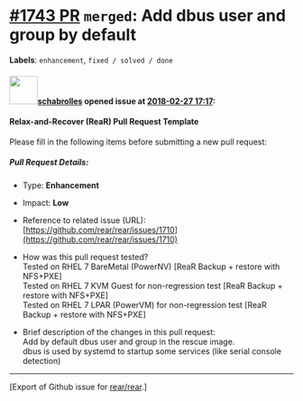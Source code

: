[\#1743 PR](https://github.com/rear/rear/pull/1743) `merged`: Add dbus user and group by default
================================================================================================

**Labels**: `enhancement`, `fixed / solved / done`

#### <img src="https://avatars.githubusercontent.com/u/19491077?u=0021b16ab426902cbe676f6831f41607bbe4d441&v=4" width="50">[schabrolles](https://github.com/schabrolles) opened issue at [2018-02-27 17:17](https://github.com/rear/rear/pull/1743):

#### Relax-and-Recover (ReaR) Pull Request Template

Please fill in the following items before submitting a new pull request:

##### Pull Request Details:

-   Type: **Enhancement**

-   Impact: **Low**

-   Reference to related issue (URL):
    [https://github.com/rear/rear/issues/1710](https://github.com/rear/rear/issues/1710)

-   How was this pull request tested?  
    Tested on RHEL 7 BareMetal (PowerNV) \[ReaR Backup + restore with
    NFS+PXE\]  
    Tested on RHEL 7 KVM Guest for non-regression test \[ReaR Backup +
    restore with NFS+PXE\]  
    Tested on RHEL 7 LPAR (PowerVM) for non-regression test \[ReaR
    Backup + restore with NFS+PXE\]

-   Brief description of the changes in this pull request:  
    Add by default dbus user and group in the rescue image.  
    dbus is used by systemd to startup some services (like serial
    console detection)

------------------------------------------------------------------------

\[Export of Github issue for
[rear/rear](https://github.com/rear/rear).\]

